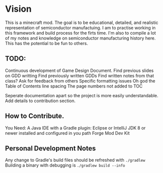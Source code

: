 # Vision
This is a minecraft mod.
The goal is to be educational, detailed, and realistic representation of semiconductor manufactuing.
I am to practise working in this framework and build process for the firts time.
I'm also to compile a lot of my notes and knowledge on semiconductor manufacturing history here.
This has the potential to be fun to others.

## TODO:
Continuous development of Game Design Document.
    Find previous slides on GDD writting
    Find previously written GDDs
    Find written notes from that class?
    Ask for feedback from others
    Specific formatting issues
        Oh god the Table of Contents line spacing
        The page numbers not added to TOC
        
Seperate documentation apart so the project is more easily understandable.
Add details to contribution section.

## How to Contribute.
You Need:
A Java IDE with a Gradle plugin: Eclipse or IntelliJ
JDK 8 or newer installed and configured in you path
Forge Mod Dev Kit
## Personal Development Notes
Any change to Gradle's build files should be refreshed with `./gradlew`
Building a binary with debugging is `./gradlew build --info`
